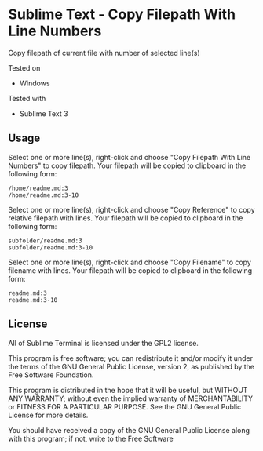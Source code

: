 # Sublime Text - Copy Filepath With Line Numbers

Copy filepath of current file with number of selected line(s)

Tested on
- Windows

Tested with
- Sublime Text 3

## Usage

Select one or more line(s), right-click and choose "Copy Filepath With Line Numbers" to copy filepath.
Your filepath will be copied to clipboard in the following form:
```
/home/readme.md:3
/home/readme.md:3-10
```

Select one or more line(s), right-click and choose "Copy Reference" to copy relative filepath with lines.
Your filepath will be copied to clipboard in the following form:
```
subfolder/readme.md:3
subfolder/readme.md:3-10
```

Select one or more line(s), right-click and choose "Copy Filename" to copy filename with lines.
Your filepath will be copied to clipboard in the following form:
```
readme.md:3
readme.md:3-10
```

## License

All of Sublime Terminal is licensed under the GPL2 license.

This program is free software; you can redistribute it and/or modify
it under the terms of the GNU General Public License, version 2, as
published by the Free Software Foundation.

This program is distributed in the hope that it will be useful,
but WITHOUT ANY WARRANTY; without even the implied warranty of
MERCHANTABILITY or FITNESS FOR A PARTICULAR PURPOSE.  See the
GNU General Public License for more details.

You should have received a copy of the GNU General Public License
along with this program; if not, write to the Free Software
